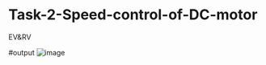 # Task-2-Speed-control-of-DC-motor
EV&amp;RV

#output
![image](https://user-images.githubusercontent.com/120716113/217043328-b77fae90-1a91-4004-9e75-0144171f45ec.png)

